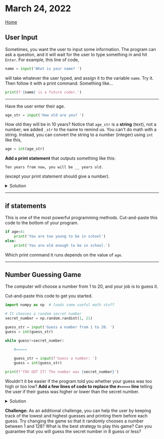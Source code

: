 # March 24, 2022
[Home](./index.md)

## User Input

Sometimes, you want the user to input some information. The program can ask a question, and it will
wait for the user to type something in and hit `Enter`. For example, this line of code,
```python
name = input('What is your name? ')
```
will take whatever the user typed, and assign it to the variable `name`. Try it. Then follow it with a print
command. Something like...
```python
print(f'{name} is a future coder.')
```

---
Have the user enter their age.
```python
age_str = input('How old are you? ')
```
How old they will be in 10 years? Notice that `age_str` is a **string** (text), not a number; we added `_str` to the name to remind us. You can't do math with a string. Instead, you can convert the string to a number (integer) using `int` like this,
```python
age = int(age_str)
```
**Add a print statement** that outputs something like this:
```
Ten years from now, you will be __ years old.
```
(except your print statement should give a number).

<details>
<summary>Solution</summary>
<pre><code>age = int(age_string)
print(f'Ten  years from now, you will be {age+10} years old.')
</code></pre>
</details>

---

## if statements

This is one of the most powerful programming methods. Cut-and-paste this code to the bottom of your program.
```python
if age<4:
    print('You are too young to be in school')
else:
    print('You are old enough to be in school.')
```
Which print command it runs depends on the value of `age`.

---

## Number Guessing Game

The computer will choose a number from 1 to 20, and your job is to guess it.

Cut-and-paste this code to get you started.
```python
import numpy as np  # loads some useful math stuff

# It chooses a random secret number
secret_number = np.random.randint(1, 21)

guess_str = input('Guess a number from 1 to 20. ')
guess = int(guess_str)

while guess!=secret_number:

    #=====
    
    guess_str = input(f'Guess a number: ')
    guess = int(guess_str)

print(f'YOU GOT IT! The number was {secret_number}')
```

Wouldn't it be easier if the program told you whether your guess was too high or too low?
**Add a few lines of code to replace the `#=====` line** telling the user if their guess was higher or lower than the secret number.

<details>
<summary>
Solution
</summary>
<pre><code>  if guess &lt secret_number:
      print('Your guess is too low.')
  elif guess &gt secret_number:
      print('Your guess is too high.')
</code></pre>
    Make sure you indent this code to align with the other lines in the <code>while</code> loop, like the <code>guess_str = ...</code> line.
</details>

**Challenge:** As an additional challenge, you can help the user by keeping track of the lowest and highest guesses and printing them before each guess. Try changing the game so that it randomly chooses a number between 1 and 128? What is the best strategy to play this game? Can you guarantee that you will guess the secret number in 8 guess or less?
